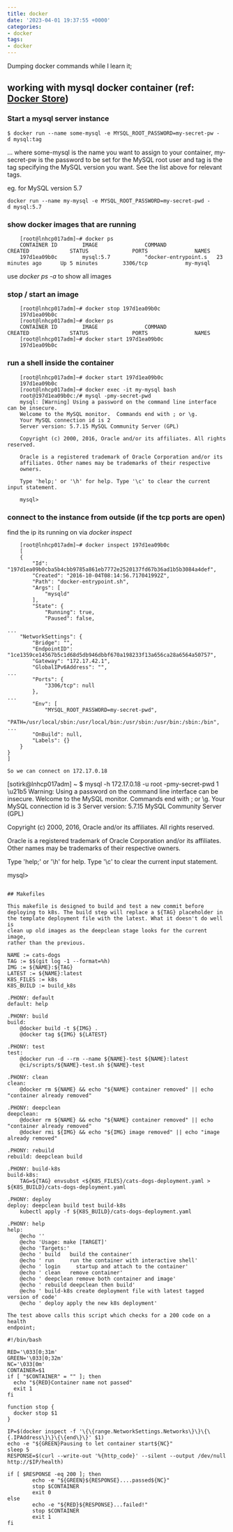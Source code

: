 ```yaml
---
title: docker
date: '2023-04-01 19:37:55 +0000'
categories:
- docker
tags:
- docker
---
```


Dumping docker commands while I learn it;

## working with mysql docker container (ref: [Docker Store](https://store.docker.com/images/3083290a-203f-4c04-b2de-cc057959d2c9))

### Start a mysql server instance

`$ docker run --name some-mysql -e MYSQL_ROOT_PASSWORD=my-secret-pw -d mysql:tag`

... where some-mysql is the name you want to assign to your container,
my-secret-pw is the password to be set for the MySQL root user and tag
is the tag specifying the MySQL version you want. See the list above for
relevant tags.

eg. for MySQL version 5.7

`docker run --name my-mysql -e MYSQL_ROOT_PASSWORD=my-secret-pwd -d mysql:5.7`

### show docker images that are running

```
    [root@lnhcp017adm]~# docker ps
    CONTAINER ID        IMAGE               COMMAND                CREATED             STATUS              PORTS               NAMES
    197d1ea09b0c        mysql:5.7           "docker-entrypoint.s   23 minutes ago      Up 5 minutes        3306/tcp            my-mysql

```
use *docker ps -a* to show all images

### stop / start an image

```
    [root@lnhcp017adm]~# docker stop 197d1ea09b0c
    197d1ea09b0c
    [root@lnhcp017adm]~# docker ps
    CONTAINER ID        IMAGE               COMMAND             CREATED             STATUS              PORTS               NAMES
    [root@lnhcp017adm]~# docker start 197d1ea09b0c
    197d1ea09b0c

```
### run a shell inside the container
```
    [root@lnhcp017adm]~# docker start 197d1ea09b0c
    197d1ea09b0c
    [root@lnhcp017adm]~# docker exec -it my-mysql bash
    root@197d1ea09b0c:/# mysql -pmy-secret-pwd
    mysql: [Warning] Using a password on the command line interface can be insecure.
    Welcome to the MySQL monitor.  Commands end with ; or \g.
    Your MySQL connection id is 2
    Server version: 5.7.15 MySQL Community Server (GPL)

    Copyright (c) 2000, 2016, Oracle and/or its affiliates. All rights reserved.

    Oracle is a registered trademark of Oracle Corporation and/or its
    affiliates. Other names may be trademarks of their respective
    owners.

    Type 'help;' or '\h' for help. Type '\c' to clear the current input statement.

    mysql>

```
### connect to the instance from outside (if the tcp ports are open)

find the ip its running on via *docker inspect*

```
    [root@lnhcp017adm]~# docker inspect 197d1ea09b0c
    [
    {
        "Id": "197d1ea09b0cba5b4cbb9785a861eb7772e2520137fd67b36ad1b5b3084a4def",
        "Created": "2016-10-04T08:14:56.717041992Z",
        "Path": "docker-entrypoint.sh",
        "Args": [
            "mysqld"
        ],
        "State": {
            "Running": true,
            "Paused": false,
```
    ...
        "NetworkSettings": {
            "Bridge": "",
            "EndpointID": "1ce1359ce14567b5c1d68d5db946dbbf670a198233f13a656ca28a6564a50757",
            "Gateway": "172.17.42.1",
            "GlobalIPv6Address": "",
    ...
            "Ports": {
                "3306/tcp": null
            },
    ...
            "Env": [
                "MYSQL_ROOT_PASSWORD=my-secret-pwd",
                "PATH=/usr/local/sbin:/usr/local/bin:/usr/sbin:/usr/bin:/sbin:/bin",
    ...
            "OnBuild": null,
            "Labels": {}
        }
    }
    ]

```
So we can connect on 172.17.0.18

```

[sotirk@lnhcp017adm]  ~
$ mysql -h 172.17.0.18 -u root -pmy-secret-pwd                            1 \u21b5
Warning: Using a password on the command line interface can be insecure.
Welcome to the MySQL monitor.  Commands end with ; or \g.
Your MySQL connection id is 3
Server version: 5.7.15 MySQL Community Server (GPL)

Copyright (c) 2000, 2016, Oracle and/or its affiliates. All rights reserved.

Oracle is a registered trademark of Oracle Corporation and/or its
affiliates. Other names may be trademarks of their respective
owners.

Type 'help;' or '\h' for help. Type '\c' to clear the current input statement.

mysql>
```

## Makefiles

This makefile is designed to build and test a new commit before
deploying to k8s. The build step will replace a ${TAG} placeholder in
the template deployment file with the latest. What it doesn't do well is
clean up old images as the deepclean stage looks for the current image,
rather than the previous.

```
    NAME := cats-dogs
    TAG := $$(git log -1 --format=%h)
    IMG := ${NAME}:${TAG}
    LATEST := ${NAME}:latest
    K8S_FILES := k8s
    K8S_BUILD := build_k8s

    .PHONY: default
    default: help

    .PHONY: build
    build:
        @docker build -t ${IMG} .
        @docker tag ${IMG} ${LATEST}

    .PHONY: test
    test:
        @docker run -d --rm --name ${NAME}-test ${NAME}:latest
        @ci/scripts/${NAME}-test.sh ${NAME}-test

    .PHONY: clean
    clean:
        @docker rm ${NAME} && echo "${NAME} container removed" || echo "container already removed"

    .PHONY: deepclean
    deepclean:
        @docker rm ${NAME} && echo "${NAME} container removed" || echo "container already removed"
        @docker rmi ${IMG} && echo "${IMG} image removed" || echo "image already removed"

    .PHONY: rebuild
    rebuild: deepclean build

    .PHONY: build-k8s
    build-k8s:
        TAG=${TAG} envsubst <${K8S_FILES}/cats-dogs-deployment.yaml > ${K8S_BUILD}/cats-dogs-deployment.yaml

    .PHONY: deploy
    deploy: deepclean build test build-k8s
        kubectl apply -f ${K8S_BUILD}/cats-dogs-deployment.yaml

    .PHONY: help
    help:
        @echo ''
        @echo 'Usage: make [TARGET]'
        @echo 'Targets:'
        @echo ' build   build the container'
        @echo ' run     run the container with interactive shell'
        @echo ' login     startup and attach to the container'
        @echo ' clean   remove container'
        @echo ' deepclean remove both container and image'
        @echo ' rebuild deepclean then build'
        @echo ' build-k8s create deployment file with latest tagged version of code'
        @echo ' deploy apply the new k8s deployment'

```
The test above calls this script which checks for a 200 code on a health
endpoint;

```
    #!/bin/bash

    RED='\033[0;31m'
    GREEN='\033[0;32m'
    NC='\033[0m'
    CONTAINER=$1
    if [ "$CONTAINER" = "" ]; then
      echo "${RED}Container name not passed"
      exit 1
    fi

    function stop {
      docker stop $1
    }

    IP=$(docker inspect -f '\{\{range.NetworkSettings.Networks\}\}\{\{.IPAddress\}\}\{\{end\}\}' $1)
    echo -e "${GREEN}Pausing to let container start${NC}"
    sleep 5
    RESPONSE=$(curl --write-out '%{http_code}' --silent --output /dev/null  http://$IP/health)

    if [ $RESPONSE -eq 200 ]; then
            echo -e "${GREEN}${RESPONSE}....passed${NC}"
            stop $CONTAINER
            exit 0
    else
            echo -e "${RED}${RESPONSE}...failed!"
            stop $CONTAINER
            exit 1
    fi
```
